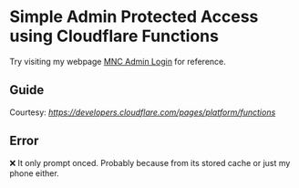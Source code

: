 # Simple Admin Protected Access using Cloudflare Functions

Try visiting my webpage <a href="https://www.mncostatus.com">MNC Admin Login</a> for reference. 

## Guide
Courtesy: *https://developers.cloudflare.com/pages/platform/functions*

## Error
❌️ It only prompt onced. Probably  because from its stored cache or just my phone either.
